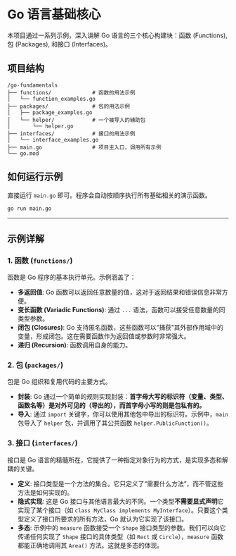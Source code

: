 # Go 语言基础核心

本项目通过一系列示例，深入讲解 Go 语言的三个核心构建块：函数 (Functions), 包 (Packages), 和接口 (Interfaces)。

## 项目结构

```
/go-fundamentals
├── functions/             # 函数的用法示例
│   └── function_examples.go
├── packages/              # 包的用法示例
│   ├── package_examples.go
│   └── helper/            # 一个被导入的辅助包
│       └── helper.go
├── interfaces/            # 接口的用法示例
│   └── interface_examples.go
├── main.go                # 项目主入口，调用所有示例
└── go.mod
```

## 如何运行示例

直接运行 `main.go` 即可。程序会自动按顺序执行所有基础相关的演示函数。

```sh
go run main.go
```

---

## 示例详解

### 1. 函数 (`functions/`)

函数是 Go 程序的基本执行单元。示例涵盖了：

*   **多返回值**: Go 函数可以返回任意数量的值，这对于返回结果和错误信息非常方便。
*   **变长函数 (Variadic Functions)**: 通过 `...` 语法，函数可以接受任意数量的同类型参数。
*   **闭包 (Closures)**: Go 支持匿名函数，这些函数可以“捕获”其外部作用域中的变量，形成闭包。这在需要函数作为返回值或参数时非常强大。
*   **递归 (Recursion)**: 函数调用自身的能力。

### 2. 包 (`packages/`)

包是 Go 组织和复用代码的主要方式。

*   **封装**: Go 通过一个简单的规则实现封装：**首字母大写的标识符（变量、类型、函数名等）是对外可见的（导出的），而首字母小写的则是包私有的。**
*   **导入**: 通过 `import` 关键字，你可以使用其他包中导出的标识符。示例中，`main` 包导入了 `helper` 包，并调用了其公共函数 `helper.PublicFunction()`。

### 3. 接口 (`interfaces/`)

接口是 Go 语言的精髓所在，它提供了一种指定对象行为的方式，是实现多态和解耦的关键。

*   **定义**: 接口类型是一个方法的集合。它只定义了“需要什么方法”，而不管这些方法是如何实现的。
*   **隐式实现**: 这是 Go 接口与其他语言最大的不同。一个类型**不需要显式声明**它实现了某个接口（如 `class MyClass implements MyInterface`）。只要这个类型定义了接口所要求的所有方法，Go 就认为它实现了该接口。
*   **多态**: 示例中的 `measure` 函数接受一个 `Shape` 接口类型的参数。我们可以向它传递任何实现了 `Shape` 接口的具体类型（如 `Rect` 或 `Circle`），`measure` 函数都能正确地调用其 `Area()` 方法。这就是多态的体现。
